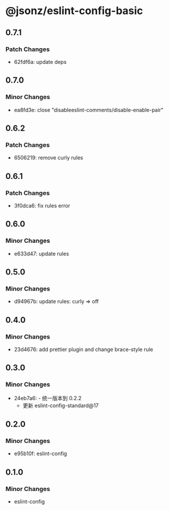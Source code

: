 # @jsonz/eslint-config-basic

## 0.7.1

### Patch Changes

- 62fdf6a: update deps

## 0.7.0

### Minor Changes

- ea8fd3e: close "disableeslint-comments/disable-enable-pair"

## 0.6.2

### Patch Changes

- 6506219: remove curly rules

## 0.6.1

### Patch Changes

- 3f0dca6: fix rules error

## 0.6.0

### Minor Changes

- e633d47: update rules

## 0.5.0

### Minor Changes

- d94967b: update rules: curly => off

## 0.4.0

### Minor Changes

- 23d4676: add prettier plugin and change brace-style rule

## 0.3.0

### Minor Changes

- 24eb7a6: - 统一版本到 0.2.2
  - 更新 eslint-config-standard@17

## 0.2.0

### Minor Changes

- e95b10f: eslint-config

## 0.1.0

### Minor Changes

- eslint-config
